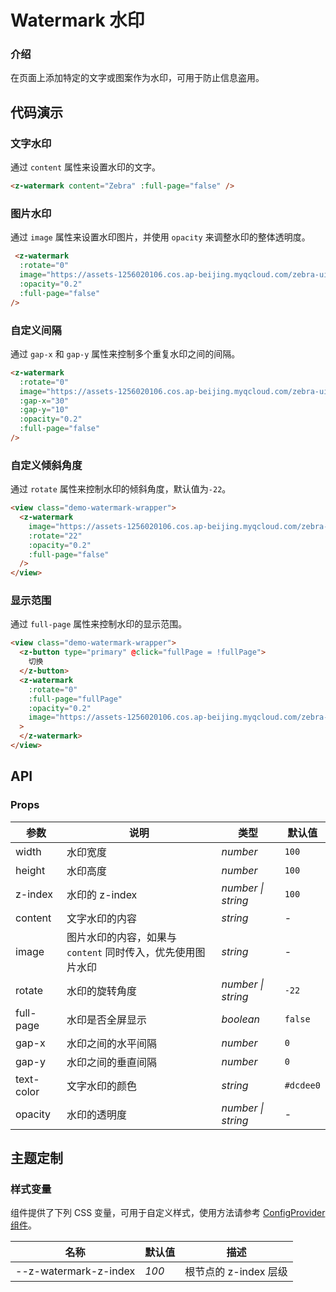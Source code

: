 # Watermark 水印

### 介绍

在页面上添加特定的文字或图案作为水印，可用于防止信息盗用。

## 代码演示

### 文字水印

通过 `content` 属性来设置水印的文字。

```html
<z-watermark content="Zebra" :full-page="false" />
```

### 图片水印

通过 `image` 属性来设置水印图片，并使用 `opacity` 来调整水印的整体透明度。

```html
 <z-watermark
  :rotate="0"
  image="https://assets-1256020106.cos.ap-beijing.myqcloud.com/zebra-ui/images/logo.png"
  :opacity="0.2"
  :full-page="false"
/>
```

### 自定义间隔

通过 `gap-x` 和 `gap-y` 属性来控制多个重复水印之间的间隔。

```html
<z-watermark
  :rotate="0"
  image="https://assets-1256020106.cos.ap-beijing.myqcloud.com/zebra-ui/images/logo.png"
  :gap-x="30"
  :gap-y="10"
  :opacity="0.2"
  :full-page="false"
/>
```

### 自定义倾斜角度

通过 `rotate` 属性来控制水印的倾斜角度，默认值为`-22`。

```html
<view class="demo-watermark-wrapper">
  <z-watermark
    image="https://assets-1256020106.cos.ap-beijing.myqcloud.com/zebra-ui/images/logo.png"
    :rotate="22"
    :opacity="0.2"
    :full-page="false"
  />
</view>
```

### 显示范围

通过 `full-page` 属性来控制水印的显示范围。

```html
<view class="demo-watermark-wrapper">
  <z-button type="primary" @click="fullPage = !fullPage">
    切换
  </z-button>
  <z-watermark
    :rotate="0"
    :full-page="fullPage"
    :opacity="0.2"
    image="https://assets-1256020106.cos.ap-beijing.myqcloud.com/zebra-ui/images/logo.png"
  >
  </z-watermark>
</view>
```

## API

### Props

| 参数 | 说明 | 类型 | 默认值 |
| --- | --- | --- | --- |
| width | 水印宽度 | _number_ | `100` |
| height | 水印高度 | _number_ | `100` |
| z-index | 水印的 z-index | _number \| string_ | `100` |
| content | 文字水印的内容 | _string_ | - |
| image | 图片水印的内容，如果与 `content` 同时传入，优先使用图片水印 | _string_ | - |
| rotate | 水印的旋转角度 | _number \| string_ | `-22` |
| full-page | 水印是否全屏显示 | _boolean_ | `false` |
| gap-x | 水印之间的水平间隔 | _number_ | `0` |
| gap-y | 水印之间的垂直间隔 | _number_ | `0` |
| text-color | 文字水印的颜色 | _string_ | `#dcdee0` |
| opacity | 水印的透明度 | _number \| string_ | - |

## 主题定制

### 样式变量

组件提供了下列 CSS 变量，可用于自定义样式，使用方法请参考 [ConfigProvider 组件](/config-provider)。

| 名称                    | 默认值 | 描述                  |
| ----------------------- | ------ | --------------------- |
| --z-watermark-z-index | _100_  | 根节点的 z-index 层级 |
